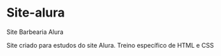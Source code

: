 # Site-alura
Site Barbearia Alura

Site criado para estudos do site Alura. Treino específico de HTML e CSS
